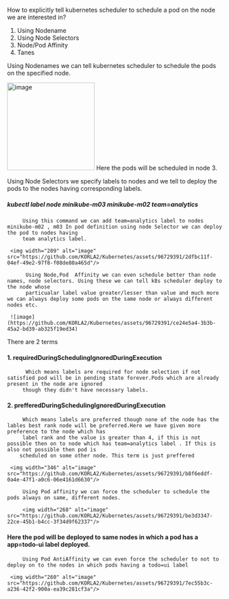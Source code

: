 How to explicitly tell kubernetes scheduler to schedule a pod on the node we are interested in?

1. Using Nodename
2. Using Node Selectors
3. Node/Pod  Affinity
4. Tanes

 Using Nodenames we can tell kubernetes scheduler to schedule the pods on the specified node.
 
  <img width="204" alt="image" src="https://github.com/KORLA2/Kubernetes/assets/96729391/8ef7b8c6-b594-4f94-97cd-0662c81d3b74"/>
    Here the pods will be scheduled in node 3.

  Using Node Selectors we specify labels to nodes and we tell to deploy the pods to the nodes having corresponding labels.

##### kubectl  label node minikube-m03 minikube-m02 team=analytics

         Using this command we can add team=analytics label to nodes  minikube-m02 , m03 In pod definition using node Selector we can deploy the pod to nodes having
         team analytics label.

     <img width="209" alt="image" src="https://github.com/KORLA2/Kubernetes/assets/96729391/2dfbc11f-04ef-49e2-97f8-f08de80a465d"/>

          Using Node,Pod  Affinity we can even schedule better than node names, node selectors. Using these we can tell k8s scheduler deploy to the node whose 
          particualar label value greater/lesser than value and much more we can always deploy some pods on the same node or always different nodes etc.
 
     ![image](https://github.com/KORLA2/Kubernetes/assets/96729391/ce24e5a4-3b3b-45a2-bd39-ab325f19ed34)


 There are 2 terms 
 
####  1. requiredDuringSchedulingIgnoredDuringExecution
          Which means labels are required for node selection if not satisfied pod will be in pending state forever.Pods which are already present in the node are ignored 
         though they didn't have necessary labels.

#### 2. prefferedDuringSchedulingIgnoredDuringExecution
     
         Which means labels are preferred though none of the node has the lables best rank node will be preferred.Here we have given more preference to the node which has 
         label rank and the value is greater than 4, if this is not possible then on to node which has team=analytics label . If this is also not possible then pod is 
        scheduled on some other node. This term is just preffered
 
     <img width="346" alt="image" src="https://github.com/KORLA2/Kubernetes/assets/96729391/b8f6eddf-0a4e-47f1-a0c6-06e4161d6630"/>

         Using Pod affinity we can force the scheduler to schedule the pods always on same, different nodes. 
       
         <img width="268" alt="image" src="https://github.com/KORLA2/Kubernetes/assets/96729391/be3d3347-22ce-45b1-b4cc-3f34d9f62337"/>
          
   #### Here the pod will be deployed to same nodes in which a pod has a app=todo-ui label deployed.

         Using Pod AntiAffinity we can even force the scheduler to not to deploy on to the nodes in which pods having a todo=ui label
       
     <img width="260" alt="image" src="https://github.com/KORLA2/Kubernetes/assets/96729391/7ec55b3c-a236-42f2-900a-ea39c281cf3a"/>





